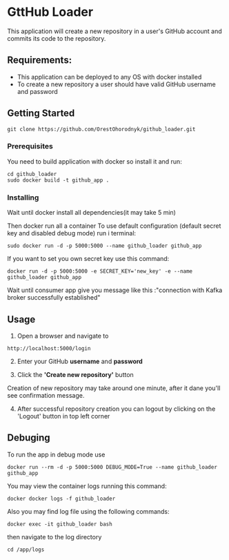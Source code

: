 # GttHub Loader

This application will create a new repository in a user's GitHub account and commits its code to the
repository.


## Requirements:
* This application can be deployed to any OS with docker installed 
* To create a new repository a user should have valid GitHub username and password

## Getting Started
```
git clone https://github.com/OrestOhorodnyk/github_loader.git
```

### Prerequisites

You need to build application with docker so install it and run:

```
cd github_loader
sudo docker build -t github_app .
```

### Installing

Wait until docker install all dependencies(it may take 5 min)

Then docker run all a container
To use default configuration (default secret key and disabled debug mode) run i terminal:
```
sudo docker run -d -p 5000:5000 --name github_loader github_app
```
If you want to set you own secret key use this command:
```
docker run -d -p 5000:5000 -e SECRET_KEY='new_key' -e --name github_loader github_app
``` 


Wait until consumer app give you message like this :"connection with Kafka broker successfully established"


## Usage
1.  Open a browser and navigate to 
```
http://localhost:5000/login
```

2. Enter your GitHub **username** and **password**

3. Click the **'Create new repository'** button

Creation of new repository may take around one minute, after it dane you'll see 
confirmation  message.

4. After successful repository creation you can logout by clicking on the 
'Logout' button in top left corner

## Debuging
To run the app in debug mode use 
```
docker run --rm -d -p 5000:5000 DEBUG_MODE=True --name github_loader github_app
```
You may view the container logs running this command:
```
docker docker logs -f github_loader
```
Also you may find log file using the following commands:
```
docker exec -it github_loader bash
```
then navigate to the log directory
```
cd /app/logs
```